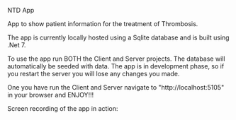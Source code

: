 NTD App

App to show patient information for the treatment of Thrombosis.

The app is currently locally hosted using a Sqlite database and is built using .Net 7.

To use the app run BOTH the Client and Server projects. The database will automatically be seeded with data. The app is in development phase, so if you restart the server you will lose any changes you made.

One you have run the Client and Server navigate to "http://localhost:5105" in your browser and ENJOY!!!

Screen recording of the app in action:


